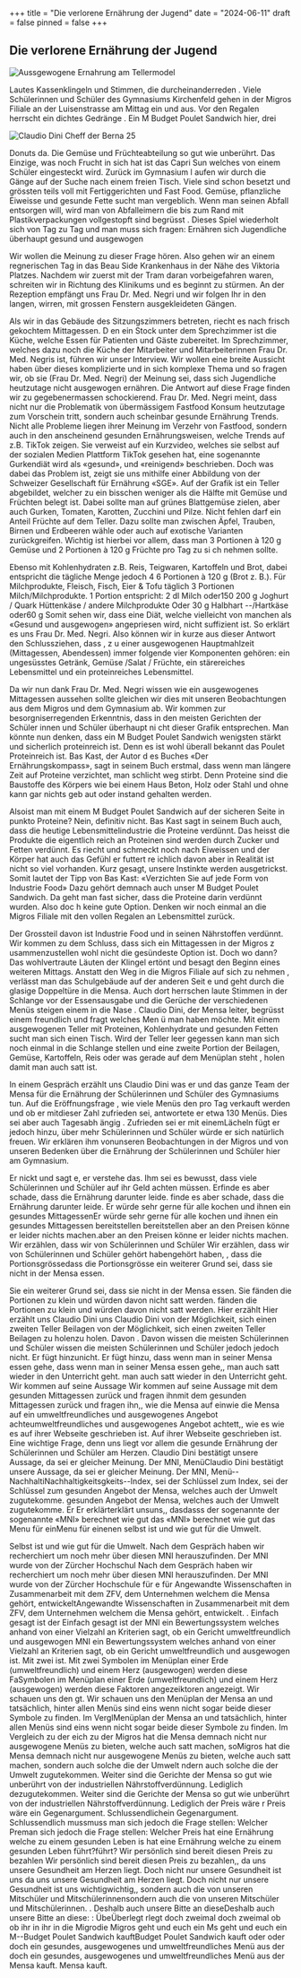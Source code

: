 +++
title = "Die verlorene Ernährung der Jugend"
date = "2024-06-11"
draft = false
pinned = false
+++
## **Die verlorene Ernährung der Jugend**

![Aussgewogene Ernahrung am Tellermodel](teller.png)

Lautes Kassenklingeln und Stimmen, die
durcheinanderreden . Viele Schülerinnen und Schüler des Gymnasiums Kirchenfeld gehen in der Migros
Filiale an der Luisenstrasse am Mittag ein und aus. Vor den Regalen herrscht ein dichtes Gedränge . Ein M Budget Poulet Sandwich hier, drei

![Claudio Dini Cheff der Berna 25](dr-choch.jpg)


Donuts da. Die Gemüse und Früchteabteilung so gut wie unberührt. Das Einzige, was noch Frucht in sich hat ist das Capri Sun welches von
einem Schüler eingesteckt wird. Zurück im Gymnasium l aufen wir durch die Gänge auf der Suche nach einem freien Tisch. Viele sind schon
besetzt und grössten teils voll mit Fertiggerichten und Fast Food. Gemüse, pflanzliche Eiweisse und gesunde Fette sucht man vergeblich. Wenn
man seinen Abfall entsorgen will, wird man von Abfalleimern die bis zum Rand mit Plastikverpackungen vollgestopft sind begrüsst . Dieses Spiel
wiederholt sich von Tag zu Tag und man muss sich fragen: Ernähren sich Jugendliche überhaupt gesund und ausgewogen


Wir wollen die Meinung zu dieser Frage hören. Also gehen wir an einem regnerischen Tag in das Beau
Side Krankenhaus in der Nähe des
Viktoria Platzes. Nachdem wir zuerst mit der Tram daran vorbeigefahren waren, schreiten wir in Richtung des Klinikums und es beginnt zu
stürmen. An der Rezeption empfängt uns Frau Dr. Med. Negri und wir folgen Ihr in den langen, wirren, mit grossen Fenstern ausgekleideten
Gängen. 

Als wir in das Gebäude des Sitzungszimmers betreten, riecht es nach frisch gekochtem Mittagessen. D en ein Stock unter dem
Sprechzimmer ist die Küche, welche Essen für Patienten und Gäste zubereitet. Im Sprechzimmer, welches dazu noch die Küche der Mitarbeiter
und Mitarbeiterinnen Frau Dr. Med. Negris ist, führen wir unser Interview.
Wir wollen eine breite Aussicht haben über dieses komplizierte und in sich komplexe Thema und so fragen wir, ob sie (Frau Dr. Med. Negri) der Meinung sei, dass sich Jugendliche heutzutage nicht ausgewogen ernähren. Die Antwort auf diese Frage finden wir zu gegebenermassen
schockierend. Frau Dr. Med. Negri meint, dass nicht nur die Problematik von übermässigem Fastfood Konsum heutzutage zum Vorschein tritt, sondern auch scheinbar gesunde Ernährung Trends. Nicht alle Probleme liegen ihrer Meinung im Verzehr von Fastfood, sondern auch in den
anscheinend gesunden Ernährungsweisen, welche Trends auf z.B. TikTok zeigen. Sie verweist auf ein
Kurzvideo, welches sie selbst auf der sozialen Medien Plattform TikTok gesehen hat, eine sogenannte
Gurkendiät wird als «gesund», und «reinigend» beschrieben. Doch was dabei das Problem ist, zeigt sie
uns mithilfe einer Abbildung von der Schweizer Gesellschaft für Ernährung «SGE».
Auf der Grafik ist ein Teller abgebildet, welcher zu ein bisschen weniger als die Hälfte mit Gemüse und
Früchten belegt ist. Dabei sollte man auf grünes Blattgemüse zielen, aber auch Gurken, Tomaten,
Karotten, Zucchini und Pilze. Nicht fehlen darf ein Anteil Früchte auf dem Teller. Dazu sollte man zwischen
Äpfel, Trauben, Birnen und Erdbeeren wähle oder auch auf exotische Varianten zurückgreifen. Wichtig ist
hierbei vor allem, dass man 3 Portionen à 120 g Gemüse und 2 Portionen à 120 g Früchte pro Tag zu si ch
nehmen sollte. 

Ebenso mit Kohlenhydraten z.B. Reis, Teigwaren, Kartoffeln und Brot, dabei entspricht die
tägliche Menge jedoch 4 6 Portionen à 120 g (Brot z. B.). Für Milchprodukte, Fleisch, Fisch, Eier & Tofu
täglich 3 Portionen Milch/Milchprodukte. 1 Portion entspricht: 2 dl Milch oder150 200 g Joghurt / Quark
Hüttenkäse / andere Milchprodukte
Oder 30 g Halbhart
--/Hartkäse oder60 g
Somit sehen wir, dass eine Diät, welche vielleicht von manchen als «Gesund und ausgewogen» angepriesen wird, nicht suffizient ist. So erklärt
es uns Frau Dr. Med. Negri. Also können wir in kurze aus dieser Antwort den Schlussziehen, dass , z u einer ausgewogenen Hauptmahlzeit
 (Mittagessen, Abendessen) immer folgende vier Komponenten gehören: ein ungesüsstes Getränk, Gemüse /Salat / Früchte, ein stärereiches
Lebensmittel und ein proteinreiches Lebensmittel.


Da wir nun dank Frau Dr. Med. Negri wissen wie ein ausgewogenes Mittagessen aussehen sollte gleichen wir dies mit unseren Beobachtungen
aus dem Migros und dem Gymnasium ab. Wir kommen zur besorgniserregenden Erkenntnis, dass in den meisten Gerichten der Schüler innen und Schüler überhaupt ni cht dieser Grafik entsprechen. Man könnte nun denken, dass ein M Budget Poulet Sandwich wenigsten stärkt und
sicherlich proteinreich ist. Denn es ist wohl überall bekannt das Poulet Proteinreich ist. Bas Kast, der Autor d es Buches «Der Ernährungskompass», sagt in seinem Buch erstmal, dass wenn man längere Zeit auf Proteine verzichtet, man schlicht weg stirbt. Denn Proteine
sind die Baustoffe des Körpers wie bei einem Haus Beton, Holz oder Stahl und ohne kann gar nichts geb aut oder instand gehalten werden.

Alsoist man mit einem M Budget Poulet Sandwich auf der sicheren Seite in punkto Proteine? Nein, definitiv nicht. Bas Kast sagt in seinem Buch
auch, dass die heutige Lebensmittelindustrie die Proteine verdünnt. Das heisst die Produkte die eigentlich reich an Proteinen sind werden
durch Zucker und Fetten verdünnt. Es riecht und schmeckt noch nach Eiweissen und der Körper hat auch das Gefühl er futtert re ichlich davon
aber in Realität ist nicht so viel vorhanden. Kurz gesagt, unsere Instinkte werden ausgetrickst. Somit lautet der Tipp von Bas Kast: «Verzichten Sie auf jede Form von Industrie Food» Dazu gehört demnach auch unser M Budget Poulet Sandwich. Da geht man fast sicher, dass die Proteine
darin verdünnt wurden. Also doc h keine gute Option. Denken wir noch einmal an die Migros Filiale mit den vollen Regalen an Lebensmittel zurück. 

Der Grossteil davon ist Industrie Food und in seinen Nährstoffen verdünnt. Wir kommen zu dem Schluss, dass sich ein Mittagessen in
der Migros z usammenzustellen wohl nicht die gesündeste Option ist. Doch wo dann?
Das wohlvertraute Läuten der Klingel ertönt und besagt den Beginn eines weiteren Mittags. Anstatt den Weg in die Migros Filiale auf sich zu
nehmen , verlässt man das Schulgebäude auf der anderen Seit e und geht durch die glasige Doppeltüre in die Mensa. Auch dort herrschen laute Stimmen in der Schlange vor der Essensausgabe und die Gerüche der verschiedenen Menüs steigen einem in die Nase . Claudio Dini, der Mensa leiter, begrüsst einem freundlich und fragt welches Men ü man haben möchte. Mit einem ausgewogenen Teller mit Proteinen, Kohlenhydrate und gesunden Fetten sucht man sich einen Tisch. Wird der Teller leer gegessen kann man sich noch einmal in die Schlange stellen und eine zweite Portion der
Beilagen, Gemüse, Kartoffeln, Reis oder was gerade auf dem Menüplan steht , holen damit man auch satt ist.


In einem Gespräch erzählt uns Claudio Dini was er und das ganze Team der Mensa für die Ernährung der Schülerinnen und Schüler des Gymnasiums tun. Auf die Eröffnungsfrage , wie viele Menüs den pro Tag verkauft werden und ob er mitdieser Zahl zufrieden sei, antwortete er etwa 130 Menüs. Dies sei aber auch Tagesabh ängig . Zufrieden sei er mit einemLächeln fügt er jedoch hinzu, über mehr Schülerinnen und Schüler würde er sich natürlich freuen. Wir erklären ihm vonunseren Beobachtungen in der Migros und von unseren Bedenken über die Ernährung der Schülerinnen und Schüler hier am Gymnasium.

 Er nickt und sagt e, er verstehe das. Ihm sei es bewusst, dass viele Schülerinnen und Schüler auf ihr Geld achten müssen. Erfinde es aber schade, dass die Ernährung darunter leide.
finde es aber schade, dass die Ernährung darunter leide. Er würde sehr gerne für alle kochen und ihnen ein gesundes MittagessenEr würde sehr gerne für alle kochen und ihnen ein gesundes Mittagessen bereitstellen bereitstellen aber an den Preisen könne er leider nichts machen.aber an den Preisen könne er leider nichts machen. Wir erzählen, dass wir von Schülerinnen und Schüler Wir erzählen, dass wir von Schülerinnen und Schüler gehört habengehört haben, , dass die Portionsgrössedass die Portionsgrösse ein weiterer Grund sei, dass sie nicht in der Mensa essen.

Sie ein weiterer Grund sei, dass sie nicht in der Mensa essen. Sie fänden die Portionen zu klein und würden davon nicht satt werden. fänden die Portionen zu klein und würden davon nicht satt werden. Hier erzählt Hier erzählt uns Claudio Dini uns Claudio Dini von der Möglichkeit, sich einen zweiten Teller Beilagen von der Möglichkeit, sich einen zweiten Teller Beilagen zu holenzu holen. Davon . Davon wissen die meisten Schülerinnen und Schüler wissen die meisten Schülerinnen und Schüler jedoch jedoch nicht. Er fügt hinzunicht. Er fügt hinzu, dass wenn man in seiner Mensa essen gehe, dass wenn man in seiner Mensa essen gehe,, man auch satt wieder in den Unterricht geht. man auch satt wieder in den Unterricht geht. Wir kommen auf seine Aussage Wir kommen auf seine Aussage mit dem gesunden Mittagessen zurück und fragen ihnmit dem gesunden Mittagessen zurück und fragen ihn,, wie die Mensa auf einwie die Mensa auf ein umweltfreundliches und ausgewogenes Angebot achteumweltfreundliches und ausgewogenes Angebot achtett,, wie es wie es auf ihrer Webseite geschrieben ist. Auf ihrer Webseite geschrieben ist. Eine wichtige Frage, denn uns liegt vor allem die gesunde Ernährung der Schülerinnen und Schüler am Herzen. Claudio Dini bestätigt unsere Aussage, da sei er gleicher Meinung. Der MNI, MenüClaudio Dini bestätigt unsere Aussage, da sei er gleicher Meinung. Der MNI, Menü--NachhaltiNachhaltigkeitsgkeits--Index, sei der Schlüssel zum Index, sei der Schlüssel zum gesunden Angebot der Mensa, welches auch der Umwelt zugutekomme. gesunden Angebot der Mensa, welches auch der Umwelt zugutekomme. Er Er erklärterklärt unsuns,, dasdasss der sogenannte der sogenannte «MNI» berechnet wie gut das «MNI» berechnet wie gut das Menu für einMenu für einenen selbst ist und wie gut für die Umwelt.

Selbst ist und wie gut für die Umwelt.
Nach dem Gespräch haben wir recherchiert um noch mehr über diesen MNI herauszufinden. Der MNI wurde von der Zürcher Hochschul
Nach dem Gespräch haben wir recherchiert um noch mehr über diesen MNI herauszufinden. Der MNI wurde von der Zürcher Hochschule für e für Angewandte Wissenschaften in Zusammenarbeit mit dem ZFV, dem Unternehmen welchem die Mensa gehört, entwickeltAngewandte Wissenschaften in Zusammenarbeit mit dem ZFV, dem Unternehmen welchem die Mensa gehört, entwickelt. . Einfach gesagt ist der Einfach gesagt ist der MNI ein Bewertungssystem welches anhand von einer Vielzahl an Kriterien sagt, ob ein Gericht umweltfreundlich und ausgewogen MNI ein Bewertungssystem welches anhand von einer Vielzahl an Kriterien sagt, ob ein Gericht umweltfreundlich und ausgewogen ist. Mit zwei ist. Mit zwei Symbolen im Menüplan einer Erde (umweltfreundlich) und einem Herz (ausgewogen) werden diese FaSymbolen im Menüplan einer Erde (umweltfreundlich) und einem Herz (ausgewogen) werden diese Faktoren angezeiktoren angezeigt. Wir schauen uns den gt. Wir schauen uns den Menüplan der Mensa an und tatsächlich, hinter allen Menüs sind eins wenn nicht sogar beide dieser Symbole zu finden. Im VerglMenüplan der Mensa an und tatsächlich, hinter allen Menüs sind eins wenn nicht sogar beide dieser Symbole zu finden. Im Vergleich zu der eich zu der Migros hat die Mensa demnach nicht nur ausgewogene Menüs zu bieten, welche auch satt machen, soMigros hat die Mensa demnach nicht nur ausgewogene Menüs zu bieten, welche auch satt machen, sondern auch solche die der Umwelt ndern auch solche die der Umwelt zugutekommen. Weiter sind die Gerichte der Mensa so gut wie unberührt von der industriellen Nährstoffverdünnung. Lediglich dezugutekommen. Weiter sind die Gerichte der Mensa so gut wie unberührt von der industriellen Nährstoffverdünnung. Lediglich der Preis wäre r Preis wäre ein Gegenargument. Schlussendlichein Gegenargument. Schlussendlich mussmuss man sich jedoch die Frage stellen: Welcher Preman sich jedoch die Frage stellen: Welcher Preis hat eine Ernährung welche zu einem gesunden Leben is hat eine Ernährung welche zu einem gesunden Leben führt?führt?
Wir persönlich sind bereit diesen Preis zu bezahlen
Wir persönlich sind bereit diesen Preis zu bezahlen,, da uns unsere Gesundheit am Herzen liegt. Doch nicht nur unsere Gesundheit ist uns da uns unsere Gesundheit am Herzen liegt. Doch nicht nur unsere Gesundheit ist uns wichtigwichtig,, sondern auch die von unseren Mitschüler und Mitschülerinnensondern auch die von unseren Mitschüler und Mitschülerinnen. . Deshalb auch unsere Bitte an dieseDeshalb auch unsere Bitte an diese: : ÜbeÜberlegt rlegt doch zweimal doch zweimal ob ob ihr in ihr in die Migrodie Migros geht und euch ein Ms geht und euch ein M--Budget Poulet Sandwich kauftBudget Poulet Sandwich kauft oder oder doch ein gesundes, ausgewogenes und umweltfreundliches Menü aus der doch ein gesundes, ausgewogenes und umweltfreundliches Menü aus der Mensa kauft. Mensa kauft.